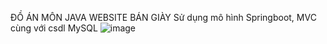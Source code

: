 ĐỒ ÁN MÔN JAVA WEBSITE BÁN GIÀY
Sử dụng mô hình Springboot, MVC cùng với csdl MySQL
![image](https://github.com/user-attachments/assets/731a836d-2a9c-4107-aed6-ef1a6885f710)
